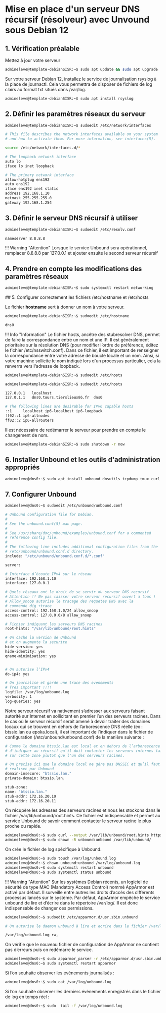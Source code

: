 # Mise en place d'un serveur DNS récursif (résolveur) avec Unvound sous Debian 12

## 1.  Vérification préalable

Mettez à jour votre serveur

```bash
admineleve@template-debianSISR:~$ sudo apt update && sudo apt upgrade
```

Sur votre serveur Debian 12, installez le service de journalisation rsyslog à la place de journactl. Cela vous permettra de disposer de fichiers de log clairs au format txt situés dans /var/log.

```bash
admineleve@template-debianSISR:~$ sudo apt install rsyslog
```

## 2. Définir les paramètres réseaux du serveur

```bash
admineleve@template-debianSISR:~$ sudoedit /etc/network/interfaces
```

```bash
# This file describes the network interfaces available on your system
# and how to activate them. For more information, see interfaces(5).

source /etc/network/interfaces.d/*

# The loopback network interface
auto lo
iface lo inet loopback

# The primary network interface
allow-hotplug ens192
auto ens192
iface ens192 inet static
address 192.168.1.10
netmask 255.255.255.0
gateway 192.168.1.254
```

## 3. Définir le serveur DNS récursif à utiliser

```bash
admineleve@template-debianSISR:~$ sudoedit /etc/resolv.conf
```

```bash
nameserver 8.8.8.8
```

!!! Warning  "Attention"
    Lorsque le service Unbound sera opérationnel, remplacer 8.8.8.8 par 127.0.0.1 et ajouter ensuite le second serveur récursif 

## 4. Prendre en compte les modifications des paramètres réseaux

```bash
admineleve@template-debianSISR:~$ sudo systemctl restart networking
```

## 5. Configurer correctement les fichiers /etc/hostname et /etc/hosts

Le fichier **hostname** sert à donner un nom à votre serveur.

```bash
admineleve@template-debianSISR:~$ sudoedit /etc/hostname
```

```bash
dns0
```
!!! Info  "Information"
    Le fichier hosts, ancêtre des stubresolver DNS, permet de faire la correspondance entre un nom et une IP. Il est généralement prioritaire sur la résolution DNS (pour modifier l’ordre de préférence, éditez le fichier /etc/nsswitch.conf). Dans ce fichier, il est important de renseigner la correspondance entre votre adresse de boucle locale et un nom. Ainsi, si votre machine sollicite le nom indiqué lors d'un processus particulier, cela la renverra vers l'adresse de loopback.

```bash
admineleve@template-debianSISR:~$ sudoedit /etc/hosts
```

```bash
admineleve@template-debianSISR:~$ sudoedit /etc/hosts
```
```bash
127.0.0.1	localhost
127.0.1.1	dns0.tours.tierslieux86.fr	dns0

# The following lines are desirable for IPv6 capable hosts
::1     localhost ip6-localhost ip6-loopback
ff02::1 ip6-allnodes
ff02::2 ip6-allrouters
```
Il est nécessaire de redémarrer le serveur pour prendre en compte le changement de nom.

```bash
admineleve@template-debianSISR:~$ sudo shutdown -r now
```

## 6. Installer Unbound et les outils d'administration appropriés

```bash
admineleve@dns0:~$ sudo apt install unbound dnsutils tcpdump tmux curl
```

## 7. Configurer Unbound

```bash
admineleve@dns0:~$ sudoedit /etc/unbound/unbound.conf
```

```bash
# Unbound configuration file for Debian.
#
# See the unbound.conf(5) man page.
#
# See /usr/share/doc/unbound/examples/unbound.conf for a commented
# reference config file.
#
# The following line includes additional configuration files from the
# /etc/unbound/unbound.conf.d directory.
include: "/etc/unbound/unbound.conf.d/*.conf"

server:

# Interface d’écoute IPv4 sur le réseau
interface: 192.168.1.10
interface: 127.0.0.1

# Quels réseaux ont le droit de se servir du serveur DNS recursif
# Attention !! Ne pas laisser votre serveur récursif ouvert à tous !
# Allow_snoop autorise le tracage des requetes DNS avec la 
# commande dig +trace
access-control: 192.168.1.0/24 allow_snoop
access-control: 127.0.0.0/8 allow_snoop

# Fichier indiquant les serveurs DNS racines
root-hints: "/var/lib/unbound/root.hints"

# 0n cache la version de Unbound
# et on augmente la securite
hide-version: yes
hide-identity: yes
qname-minimisation: yes


# On autorise l’IPv4
do-ip4: yes

# On journalise et garde une trace des evenements
# Tres important !!!!
logfile: /var/log/unbound.log
verbosity: 1
log-queries: yes
```
Notre serveur récursif va nativement s’adresser aux serveurs faisant autorité sur Internet en sollicitant en premier l’un des serveurs racines. Dans le cas où le serveur récursif serait amené à devoir traiter des domaines locaux qui se trouvent en dehors de l’arborescence DNS réelle (ex : btssio.lan ou epoka.local), il est important de l’indiquer dans le fichier de configuration (/etc/unbound/unbound.conf) de la manière suivante :

```bash
# Comme le domaine btssio.lan est local et en dehors de l’arborescence officielle, il est indispensable
# d'indiquer au récursif qu'il doit contacter les serveurs internes faisant autorité
# sur cette zone plutot que l'un des serveurs racines.

# On precise ici que le domaine local ne gère pas DNSSEC et qu’il faut donc desactiver la verification 
# realisee par Unbound
domain-insecure: "btssio.lan."
private-domain: btssio.lan.

stub-zone:
name: "btssio.lan."
stub-addr: 172.16.20.10
stub-addr: 172.16.20.11
```

On récupère les adresses des serveurs racines et nous les stockons dans le fichier /var/lib/unbound/root.hints. Ce fichier est indispensable et permet au service Unbound de savoir comment contacter le serveur racine le plus proche ou rapide.

```bash
admineleve@dns0:~$ sudo curl --output /var/lib/unbound/root.hints https://www.internic.net/domain/named.cache
admineleve@dns0:~$ sudo chown -R unbound:unbound /var/lib/unbound/
```

On crée le fichier de log spécifique à Unbound.

```bash
admineleve@dns0:~$ sudo touch /var/log/unbound.log
admineleve@dns0:~$ chown unbound:unbound /var/log/unbound.log
admineleve@dns0:~$ sudo systemctl restart unbound
admineleve@dns0:~$ sudo systemctl status unbound
```

!!! Warning  "Attention"
    Sur les systèmes Debian récents, un logiciel de sécurité de type MAC (Mandatory Access Control) nommé AppArmor est activé par défaut. Il surveille entre autres les droits d’accès des différents processus lancés sur le système. Par défaut, AppArmor empêche le service unbound de lire et d’écrire dans le répertoire /var/log/. Il est donc indispensable de changer ces permissions.

```bash
admineleve@dns0:~$ sudoedit /etc/apparmor.d/usr.sbin.unbound
```

```bash
# On autorise le daemon unbound à lire et ecrire dans le fichier /var/log/unbound.log

/var/log/unbound.log rw,
```

On vérifie que le nouveau fichier de configuration de AppArmor ne contient pas d’erreurs puis on redémarre le service.

```bash
admineleve@dns0:~$ sudo apparmor_parser -r /etc/apparmor.d/usr.sbin.unbound
admineleve@dns0:~$ sudo systemctl restart apparmor
```

Si l’on souhaite observer les évènements journalisés :

```bash
admineleve@dns0:~$ sudo cat /var/log/unbound.log
```

Si l’on souhaite observer les derniers évènements enregistrés dans le fichier de log en temps réel :

```bash
admineleve@dns0:~$ sudo  tail -f /var/log/unbound.log
```